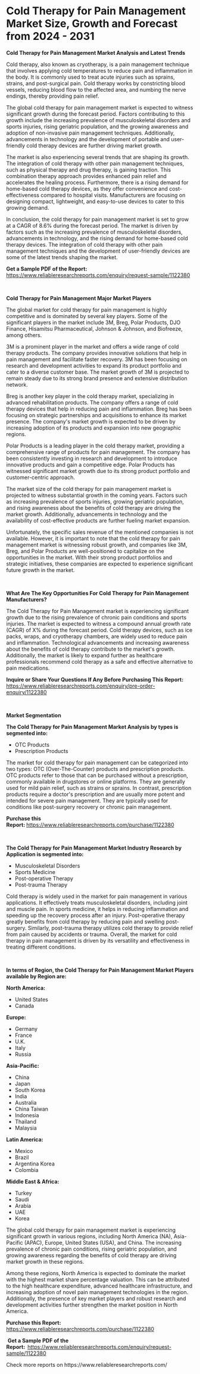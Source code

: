 <p><h1>Cold Therapy for Pain Management Market Size, Growth and Forecast from 2024 - 2031</h1></p><p><strong>Cold Therapy for Pain Management Market Analysis and Latest Trends</strong></p>
<p><p>Cold therapy, also known as cryotherapy, is a pain management technique that involves applying cold temperatures to reduce pain and inflammation in the body. It is commonly used to treat acute injuries such as sprains, strains, and post-surgical pain. Cold therapy works by constricting blood vessels, reducing blood flow to the affected area, and numbing the nerve endings, thereby providing pain relief.</p><p>The global cold therapy for pain management market is expected to witness significant growth during the forecast period. Factors contributing to this growth include the increasing prevalence of musculoskeletal disorders and sports injuries, rising geriatric population, and the growing awareness and adoption of non-invasive pain management techniques. Additionally, advancements in technology and the development of portable and user-friendly cold therapy devices are further driving market growth.</p><p>The market is also experiencing several trends that are shaping its growth. The integration of cold therapy with other pain management techniques, such as physical therapy and drug therapy, is gaining traction. This combination therapy approach provides enhanced pain relief and accelerates the healing process. Furthermore, there is a rising demand for home-based cold therapy devices, as they offer convenience and cost-effectiveness compared to hospital visits. Manufacturers are focusing on designing compact, lightweight, and easy-to-use devices to cater to this growing demand.</p><p>In conclusion, the cold therapy for pain management market is set to grow at a CAGR of 8.6% during the forecast period. The market is driven by factors such as the increasing prevalence of musculoskeletal disorders, advancements in technology, and the rising demand for home-based cold therapy devices. The integration of cold therapy with other pain management techniques and the development of user-friendly devices are some of the latest trends shaping the market.</p></p>
<p><strong>Get a Sample PDF of the Report:&nbsp;</strong> <a href="https://www.reliableresearchreports.com/enquiry/request-sample/1122380">https://www.reliableresearchreports.com/enquiry/request-sample/1122380</a></p>
<p>&nbsp;</p>
<p><strong>Cold Therapy for Pain Management Major Market Players</strong></p>
<p><p>The global market for cold therapy for pain management is highly competitive and is dominated by several key players. Some of the significant players in the market include 3M, Breg, Polar Products, DJO Finance, Hisamitsu Pharmaceutical, Johnson & Johnson, and Biofreeze, among others.</p><p>3M is a prominent player in the market and offers a wide range of cold therapy products. The company provides innovative solutions that help in pain management and facilitate faster recovery. 3M has been focusing on research and development activities to expand its product portfolio and cater to a diverse customer base. The market growth of 3M is projected to remain steady due to its strong brand presence and extensive distribution network.</p><p>Breg is another key player in the cold therapy market, specializing in advanced rehabilitation products. The company offers a range of cold therapy devices that help in reducing pain and inflammation. Breg has been focusing on strategic partnerships and acquisitions to enhance its market presence. The company's market growth is expected to be driven by increasing adoption of its products and expansion into new geographic regions.</p><p>Polar Products is a leading player in the cold therapy market, providing a comprehensive range of products for pain management. The company has been consistently investing in research and development to introduce innovative products and gain a competitive edge. Polar Products has witnessed significant market growth due to its strong product portfolio and customer-centric approach.</p><p>The market size of the cold therapy for pain management market is projected to witness substantial growth in the coming years. Factors such as increasing prevalence of sports injuries, growing geriatric population, and rising awareness about the benefits of cold therapy are driving the market growth. Additionally, advancements in technology and the availability of cost-effective products are further fueling market expansion.</p><p>Unfortunately, the specific sales revenue of the mentioned companies is not available. However, it is important to note that the cold therapy for pain management market is witnessing robust growth, and companies like 3M, Breg, and Polar Products are well-positioned to capitalize on the opportunities in the market. With their strong product portfolios and strategic initiatives, these companies are expected to experience significant future growth in the market.</p></p>
<p>&nbsp;</p>
<p><strong>What Are The Key Opportunities For Cold Therapy for Pain Management Manufacturers?</strong></p>
<p><p>The Cold Therapy for Pain Management market is experiencing significant growth due to the rising prevalence of chronic pain conditions and sports injuries. The market is expected to witness a compound annual growth rate (CAGR) of X% during the forecast period. Cold therapy devices, such as ice packs, wraps, and cryotherapy chambers, are widely used to reduce pain and inflammation. Technological advancements and increasing awareness about the benefits of cold therapy contribute to the market's growth. Additionally, the market is likely to expand further as healthcare professionals recommend cold therapy as a safe and effective alternative to pain medications.</p></p>
<p><strong>Inquire or Share Your Questions If Any Before Purchasing This Report:</strong> <a href="https://www.reliableresearchreports.com/enquiry/pre-order-enquiry/1122380">https://www.reliableresearchreports.com/enquiry/pre-order-enquiry/1122380</a></p>
<p>&nbsp;</p>
<p><strong>Market Segmentation</strong></p>
<p><strong>The Cold Therapy for Pain Management Market Analysis by types is segmented into:</strong></p>
<p><ul><li>OTC Products</li><li>Prescription Products</li></ul></p>
<p><p>The market for cold therapy for pain management can be categorized into two types: OTC (Over-The-Counter) products and prescription products. OTC products refer to those that can be purchased without a prescription, commonly available in drugstores or online platforms. They are generally used for mild pain relief, such as strains or sprains. In contrast, prescription products require a doctor's prescription and are usually more potent and intended for severe pain management. They are typically used for conditions like post-surgery recovery or chronic pain management.</p></p>
<p><strong>Purchase this Report:&nbsp;</strong><a href="https://www.reliableresearchreports.com/purchase/1122380">https://www.reliableresearchreports.com/purchase/1122380</a></p>
<p>&nbsp;</p>
<p><strong>The Cold Therapy for Pain Management Market Industry Research by Application is segmented into:</strong></p>
<p><ul><li>Musculoskeletal Disorders</li><li>Sports Medicine</li><li>Post-operative Therapy</li><li>Post-trauma Therapy</li></ul></p>
<p><p>Cold therapy is widely used in the market for pain management in various applications. It effectively treats musculoskeletal disorders, including joint and muscle pain. In sports medicine, it helps in reducing inflammation and speeding up the recovery process after an injury. Post-operative therapy greatly benefits from cold therapy by reducing pain and swelling post-surgery. Similarly, post-trauma therapy utilizes cold therapy to provide relief from pain caused by accidents or trauma. Overall, the market for cold therapy in pain management is driven by its versatility and effectiveness in treating different conditions.</p></p>
<p>&nbsp;</p>
<p><strong>In terms of Region, the Cold Therapy for Pain Management Market Players available by Region are:</strong></p>
<p>
    <p> <strong> North America: </strong>
        <ul>
            <li>United States</li>
            <li>Canada</li>
        </ul>
        </p> 
    <p> <strong> Europe: </strong>
        <ul>
            <li>Germany</li>
            <li>France</li>
            <li>U.K.</li>
            <li>Italy</li>
            <li>Russia</li>
        </ul>
        </p> 
    <p> <strong> Asia-Pacific: </strong>
        <ul>
            <li>China</li>
            <li>Japan</li>
            <li>South Korea</li>
            <li>India</li>
            <li>Australia</li>
            <li>China Taiwan</li>
            <li>Indonesia</li>
            <li>Thailand</li>
            <li>Malaysia</li>
        </ul>
        </p> 
    <p> <strong> Latin America: </strong>
        <ul>
            <li>Mexico</li>
            <li>Brazil</li>
            <li>Argentina Korea</li>
            <li>Colombia</li>
        </ul>
        </p> 
    <p> <strong> Middle East & Africa: </strong>
        <ul>
            <li>Turkey</li>
            <li>Saudi</li>
            <li>Arabia</li>
            <li>UAE</li>
            <li>Korea</li>
        </ul>
    </p>
    </p>
<p><p>The global cold therapy for pain management market is experiencing significant growth in various regions, including North America (NA), Asia-Pacific (APAC), Europe, United States (USA), and China. The increasing prevalence of chronic pain conditions, rising geriatric population, and growing awareness regarding the benefits of cold therapy are driving market growth in these regions.</p><p>Among these regions, North America is expected to dominate the market with the highest market share percentage valuation. This can be attributed to the high healthcare expenditure, advanced healthcare infrastructure, and increasing adoption of novel pain management technologies in the region. Additionally, the presence of key market players and robust research and development activities further strengthen the market position in North America.</p></p>
<p><strong>Purchase this Report: </strong><a href="https://www.reliableresearchreports.com/purchase/1122380">https://www.reliableresearchreports.com/purchase/1122380</a></p>
<p>&nbsp;<strong>Get a Sample PDF of the Report:&nbsp;&nbsp;</strong><a href="https://www.reliableresearchreports.com/enquiry/request-sample/1122380">https://www.reliableresearchreports.com/enquiry/request-sample/1122380</a></p>
<p><strong></strong></p>
<p>Check more reports on https://www.reliableresearchreports.com/</p>